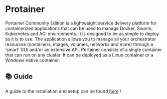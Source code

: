 # Protainer
Portainer Community Edition is a lightweight service delivery platform for containerized applications that can be used to manage Docker, Swarm, Kubernetes and ACI environments. It is designed to be as simple to deploy as it is to use. The application allows you to manage all your orchestrator resources (containers, images, volumes, networks and more) through a ‘smart’ GUI and/or an extensive API. Portainer consists of a single container that can run on any cluster. It can be deployed as a Linux container or a Windows native container.

## 📚 Guide
A guide to the installation and setup can be found [here](https://docs.r3dspace.xyz/posts/protainer/) !